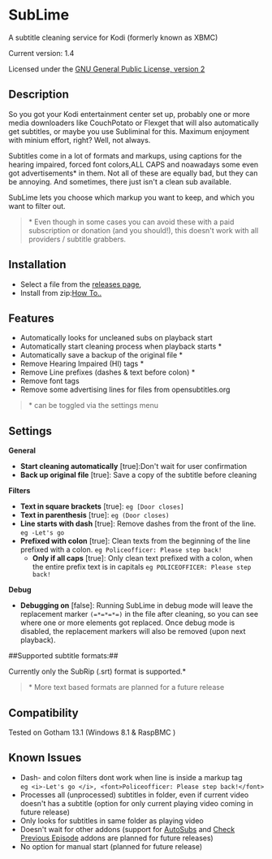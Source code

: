 # SubLime #
A subtitle cleaning service for Kodi (formerly known as XBMC)

Current version: 1.4

Licensed under the [GNU General Public License, version 2](http://www.gnu.org/licenses/gpl-2.0.html "http://www.gnu.org/licenses/gpl-2.0.html")

## Description ##
So you got your Kodi entertainment center set up, probably one or more media downloaders like CouchPotato or Flexget that will also automatically get subtitles, or maybe you use Subliminal for this. Maximum enjoyment with minium effort, right? Well, not always.

Subtitles come in a lot of formats and markups, using  captions for the hearing impaired,  forced font colors,ALL CAPS and noawadays some even got advertisements* in them. Not all of these are equally bad, but they can be annoying. And sometimes, there just isn't a clean sub available.

SubLime lets you choose which markup you want to keep, and which you want to filter out.

> \* Even though in some cases you can avoid these with a paid subscription or donation (and you should!), this doesn't work with all providers / subtitle grabbers.


## Installation ##


- Select a file from the [releases page](https://github.com/tlverwijst/SubLime/releases "https://github.com/tlverwijst/SubLime/releases"),
- Install from zip:[How To..](http://kodi.wiki/view/How_to_install_an_Add-on_from_a_zip_file "http://kodi.wiki/view/How_to_install_an_Add-on_from_a_zip_file")


## Features ##

 - Automatically looks for uncleaned subs on playback start
 - Automatically start cleaning process when playback starts *
 - Automatically save a backup of the original file *
 - Remove Hearing Impaired (HI) tags *
 - Remove Line prefixes (dashes & text before colon) *
 - Remove font tags 
 - Remove some advertising lines for files from opensubtitles.org
 
> \* can be toggled via the settings menu

## Settings ##

**General**

- **Start cleaning automatically** [true]:Don't wait for user confirmation
- **Back up original file** [true]: Save a copy of the subtitle before cleaning

**Filters**

- **Text in square brackets** [true]: `eg [Door closes]`
- **Text in parenthesis** [true]: `eg (Door closes)`
- **Line starts with dash** [true]: Remove dashes from the front of the line. `eg -Let's go`
- **Prefixed with colon** [true]: Clean texts from the beginning of the line prefixed with a colon. `eg Policeofficer: Please step back!`
	- **Only if all caps** [true]: Only clean text prefixed with a colon, when the entire prefix text is in capitals `eg POLICEOFFICER: Please step back!`

**Debug**

- **Debugging on** [false]: Running SubLime in debug mode will leave the replacement marker `(=*=*=*=)` in the file after cleaning, so you can see where one or more elements got replaced. Once debug mode is disabled, the replacement markers will also be removed (upon next playback). 

 
##Supported subtitle formats:##
 
Currently only the SubRip (.srt) format is supported.*


> \* More text based formats are planned for a future release 


## Compatibility ##
Tested on Gotham 13.1 (Windows 8.1 & RaspBMC )


## Known Issues ##

- Dash- and colon filters dont work when line is inside a  markup tag  
`eg <i>-Let's go </i>, <font>Policeofficer: Please step back!</font>`
- Processes all (unprocessed) subtitles in folder, even if current video doesn't has a subtitle (option for only current playing video coming in future release)
- Only looks for subtitles in same folder as playing video
- Doesn't wait for other addons (support for [AutoSubs](http://kodi.wiki/view/Add-on:AutoSubs "http://kodi.wiki/view/Add-on:AutoSubs") and [Check Previous Episode](http://kodi.wiki/view/Add-on:XBMC_Check_Previous_Episode "http://kodi.wiki/view/Add-on:XBMC_Check_Previous_Episode") addons are planned for future releases)
- No option for manual start (planned for future release) 